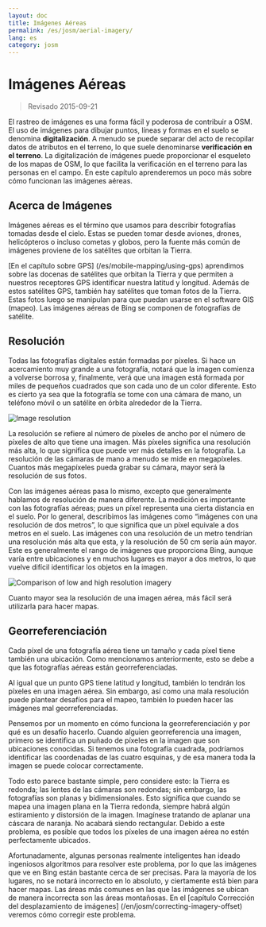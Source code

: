 ```yaml
---
layout: doc
title: Imágenes Aéreas
permalink: /es/josm/aerial-imagery/
lang: es
category: josm
---
```


Imágenes Aéreas
================

> Revisado 2015-09-21  

El rastreo de imágenes es una forma fácil y poderosa de contribuir a OSM. El uso de imágenes para dibujar puntos, líneas y formas en el suelo se denomina **digitalización**. A menudo se puede separar del acto de recopilar datos de atributos en el terreno, lo que suele denominarse **verificación en el terreno**. La digitalización de imágenes puede proporcionar el esqueleto de los mapas de OSM, lo que facilita la verificación en el terreno para las personas en el campo. En este capítulo aprenderemos un poco más sobre cómo funcionan las imágenes aéreas.   

Acerca de Imágenes
-------------

Imágenes aéreas es el término que usamos para describir fotografías tomadas desde el cielo. Estas se pueden tomar desde aviones, drones, helicópteros o incluso cometas y globos, pero la fuente más común de imágenes proviene de los satélites que orbitan la Tierra.   

[En el capítulo sobre GPS] (/es/mobile-mapping/using-gps) aprendimos sobre las docenas de satélites que orbitan la Tierra y que permiten a nuestros receptores GPS identificar nuestra latitud y longitud. Además de estos satélites GPS, también hay satélites que toman fotos de la Tierra. Estas fotos luego se manipulan para que puedan usarse en el software GIS (mapeo). Las imágenes aéreas de Bing se componen de fotografías de satélite.   

Resolución
----------

Todas las fotografías digitales están formadas por píxeles. Si hace un acercamiento muy grande a una fotografía, notará que la imagen comienza a volverse borrosa y, finalmente, verá que una imagen está formada por miles de pequeños cuadrados que son cada uno de un color diferente. Esto es cierto ya sea que la fotografía se tome con una cámara de mano, un teléfono móvil o un satélite en órbita alrededor de la Tierra.   

![Image resolution][]

La resolución se refiere al número de píxeles de ancho por el número de píxeles de alto que tiene una imagen. Más píxeles significa una resolución más alta, lo que significa que puede ver más detalles en la fotografía. La resolución de las cámaras de mano a menudo se mide en megapíxeles. Cuantos más megapíxeles pueda grabar su cámara, mayor será la resolución de sus fotos.   

Con las imágenes aéreas pasa lo mismo, excepto que generalmente hablamos de resolución de manera diferente. La medición es importante con las fotografías aéreas; pues un píxel representa una cierta distancia en el suelo. Por lo general, describimos las imágenes como “imágenes con una resolución de dos metros”, lo que significa que un píxel equivale a dos metros en el suelo. Las imágenes con una resolución de un metro tendrían una resolución más alta que esta, y la resolución de 50 cm sería aún mayor. Este es generalmente el rango de imágenes que proporciona Bing, aunque varía entre ubicaciones y en muchos lugares es mayor a dos metros, lo que vuelve difícil identificar los objetos en la imagen.   

![Comparison of low and high resolution imagery][]

Cuanto mayor sea la resolución de una imagen aérea, más fácil será utilizarla para hacer mapas.   

Georreferenciación 
---------------

Cada píxel de una fotografía aérea tiene un tamaño y cada píxel tiene también una ubicación. Como mencionamos anteriormente, esto se debe a que las fotografías aéreas están georreferenciadas.   

Al igual que un punto GPS tiene latitud y longitud, también lo tendrán los píxeles en una imagen aérea. Sin embargo, así como una mala resolución puede plantear desafíos para el mapeo, también lo pueden hacer las imágenes mal georreferenciadas.   

Pensemos por un momento en cómo funciona la georreferenciación y por qué es un desafío hacerlo. Cuando alguien georreferencia una imagen, primero se identifica un puñado de píxeles en la imagen que son ubicaciones conocidas. Si tenemos una fotografía cuadrada, podríamos identificar las coordenadas de las cuatro esquinas, y de esa manera toda la imagen se puede colocar correctamente.   

Todo esto parece bastante simple, pero considere esto: la Tierra es redonda; las lentes de las cámaras son redondas; sin embargo, las fotografías son planas y bidimensionales. Esto significa que cuando se mapea una imagen plana en la Tierra redonda, siempre habrá algún estiramiento y distorsión de la imagen. Imagínese tratando de aplanar una cáscara de naranja. No acabará siendo rectangular. Debido a este problema, es posible que todos los píxeles de una imagen aérea no estén perfectamente ubicados.   

Afortunadamente, algunas personas realmente inteligentes han ideado ingeniosos algoritmos  para resolver este problema, por lo que las imágenes que ve en Bing están bastante cerca de ser precisas. Para la mayoría de los lugares, no se notará incorrecto en lo absoluto, y ciertamente está bien para hacer mapas. Las áreas más comunes en las que las imágenes se ubican de manera incorrecta son las áreas montañosas. En el [capítulo Corrección del desplazamiento de imágenes] (/en/josm/correcting-imagery-offset) veremos cómo corregir este problema.   

[Image resolution]: /images/josm/orange-resolution.png
[Comparison of low and high resolution imagery]: /images/josm/low-res-high-res.png